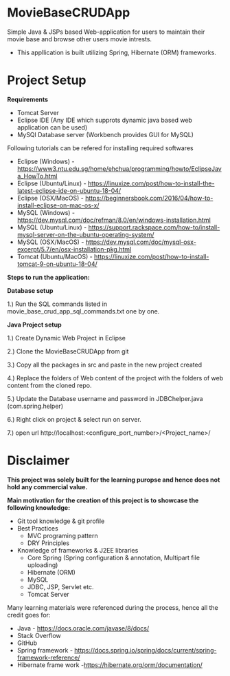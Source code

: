# MovieBaseCRUDApp
Simple Java & JSPs based Web-application for users to maintain their movie base and browse other users movie intrests. 
 - This appllication is built utilizing Spring, Hibernate (ORM) frameworks.

# Project Setup

**Requirements**
 - Tomcat Server
 - Eclipse IDE (Any IDE which supprots dynamic java based web application can be used)
 - MySQl Database server (Workbench provides GUI for MySQL)
 
 Following tutorials can be refered for installing required softwares
  - Eclipse (Windows) - https://www3.ntu.edu.sg/home/ehchua/programming/howto/EclipseJava_HowTo.html
  - Eclipse (Ubuntu/Linux) - https://linuxize.com/post/how-to-install-the-latest-eclipse-ide-on-ubuntu-18-04/
  - Eclipse (OSX/MacOS) - https://beginnersbook.com/2016/04/how-to-install-eclipse-on-mac-os-x/
  - MySQL (Windows) - https://dev.mysql.com/doc/refman/8.0/en/windows-installation.html
  - MySQL (Ubuntu/Linux) - https://support.rackspace.com/how-to/install-mysql-server-on-the-ubuntu-operating-system/
  - MySQL (OSX/MacOS) - https://dev.mysql.com/doc/mysql-osx-excerpt/5.7/en/osx-installation-pkg.html
  - Tomcat (Ubuntu/MacOS) - https://linuxize.com/post/how-to-install-tomcat-9-on-ubuntu-18-04/

**Steps to run the application:**

**Database setup**

1.) Run the SQL commands listed in  movie_base_crud_app_sql_commands.txt one by one.

**Java Project setup**

1.) Create Dynamic Web Project in Eclipse

2.) Clone the MovieBaseCRUDApp from git

3.) Copy all the packages in src and paste in the new project created

4.) Replace the folders of Web content of the project with the folders of web content from the cloned repo.

5.) Update the Database username and password in JDBChelper.java (com.spring.helper)

6.) Right click on project & select run on server.

7.) open url http://localhost:<configure_port_number>/<Project_name>/



# Disclaimer
**This project was solely built for the learning puropse and hence does not hold any commercial value.**

**Main motivation for the creation of this project is to showcase the following knowledge:**

 - Git tool knowledge & git profile
 - Best Practices
    * MVC programing pattern
    * DRY Principles
 - Knowledge of frameworks & J2EE libraries
    * Core Spring (Spring configuration & annotation, Multipart file uploading)
    * Hibernate (ORM)
    * MySQL
    * JDBC, JSP, Servlet etc.
    * Tomcat Server

Many learning materials were referenced during the process, hence all the credit goes for:

- Java - https://docs.oracle.com/javase/8/docs/
- Stack Overflow
- GitHub
- Spring framework - https://docs.spring.io/spring/docs/current/spring-framework-reference/
- Hibernate frame work -https://hibernate.org/orm/documentation/
